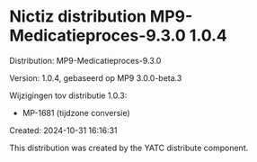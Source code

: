 # Nictiz distribution MP9-Medicatieproces-9.3.0 1.0.4

Distribution: MP9-Medicatieproces-9.3.0

Version: 1.0.4, gebaseerd op MP9 3.0.0-beta.3

Wijzigingen tov distributie 1.0.3:
- MP-1681 (tijdzone conversie)

Created: 2024-10-31 16:16:31

This distribution was created by the YATC distribute component.

